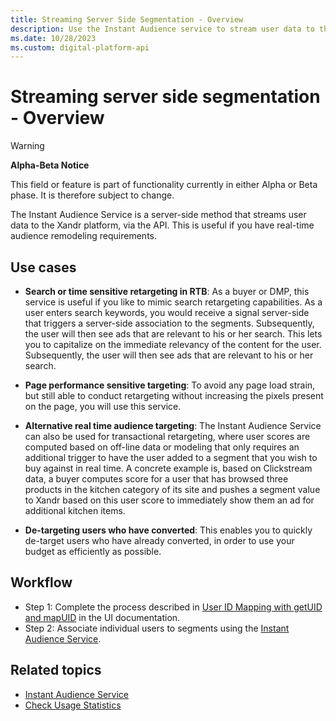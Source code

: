 ```yaml
---
title: Streaming Server Side Segmentation - Overview
description: Use the Instant Audience service to stream user data to the platform via API for real-time audience remodeling requirements.
ms.date: 10/28/2023
ms.custom: digital-platform-api
---
```


# Streaming server side segmentation - Overview

> [!WARNING]
> **Alpha-Beta Notice**
>
> This field or feature is part of functionality currently in either Alpha or Beta phase. It is therefore subject to change.

The Instant Audience Service is a server-side method that streams user data to the Xandr platform, via the API. This is useful if you have real-time audience remodeling requirements.

## Use cases

- **Search or time sensitive retargeting in RTB**: As a buyer or DMP, this service is useful if you like to mimic search retargeting capabilities. As a user enters search keywords, you would receive a signal server-side that triggers a server-side association to the segments. Subsequently, the user will then see ads that are relevant to his or her search. This lets you to capitalize on the immediate relevancy of the content for the user. Subsequently, the user will then see ads that are relevant to his or her search.

- **Page performance sensitive targeting**: To avoid any page load strain, but still able to conduct retargeting without increasing the pixels present on the page, you will use this service.

- **Alternative real time audience targeting**: The Instant Audience Service can also be used for transactional retargeting, where user scores are computed based on off-line data or modeling that only requires an additional trigger to have the user added to a segment that you wish to buy against in real time. A concrete example is, based on Clickstream data, a buyer computes score for a user that has browsed three products in the kitchen category of its site and pushes a segment value to Xandr based on this user score to immediately show them an ad for additional kitchen items.

- **De-targeting users who have converted**: This enables you to quickly de-target users who have already converted, in order to use your budget as efficiently as possible.

## Workflow

- Step 1: Complete the process described in [User ID Mapping with getUID and mapUID](../monetize/user-id-mapping-with-getuid-and-mapuid.md) in the UI documentation.
- Step 2: Associate individual users to segments using the [Instant Audience Service](./instant-audience-service.md).

## Related topics

- [Instant Audience Service](./instant-audience-service.md)
- [Check Usage Statistics](./check-usage-statistics.md)
